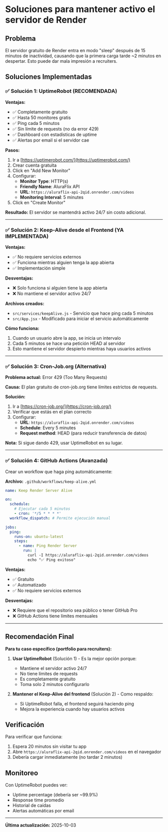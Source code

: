 # Soluciones para mantener activo el servidor de Render

## Problema
El servidor gratuito de Render entra en modo "sleep" después de 15 minutos de inactividad, causando que la primera carga tarde ~2 minutos en despertar. Esto puede dar mala impresión a recruiters.

## Soluciones Implementadas

### ✅ Solución 1: UptimeRobot (RECOMENDADA)

**Ventajas:**
- ✅ Completamente gratuito
- ✅ Hasta 50 monitores gratis
- ✅ Ping cada 5 minutos
- ✅ Sin límite de requests (no da error 429)
- ✅ Dashboard con estadísticas de uptime
- ✅ Alertas por email si el servidor cae

**Pasos:**
1. Ir a [https://uptimerobot.com/](https://uptimerobot.com/)
2. Crear cuenta gratuita
3. Click en "Add New Monitor"
4. Configurar:
   - **Monitor Type**: HTTP(s)
   - **Friendly Name**: AluraFlix API
   - **URL**: `https://aluraflix-api-2qid.onrender.com/videos`
   - **Monitoring Interval**: 5 minutes
5. Click en "Create Monitor"

**Resultado:** El servidor se mantendrá activo 24/7 sin costo adicional.

---

### ✅ Solución 2: Keep-Alive desde el Frontend (YA IMPLEMENTADA)

**Ventajas:**
- ✅ No requiere servicios externos
- ✅ Funciona mientras alguien tenga la app abierta
- ✅ Implementación simple

**Desventajas:**
- ❌ Solo funciona si alguien tiene la app abierta
- ❌ No mantiene el servidor activo 24/7

**Archivos creados:**
- `src/services/keepAlive.js` - Servicio que hace ping cada 5 minutos
- `src/App.jsx` - Modificado para iniciar el servicio automáticamente

**Cómo funciona:**
1. Cuando un usuario abre la app, se inicia un intervalo
2. Cada 5 minutos se hace una petición HEAD al servidor
3. Esto mantiene el servidor despierto mientras haya usuarios activos

---

### ✅ Solución 3: Cron-Job.org (Alternativa)

**Problema actual:** Error 429 (Too Many Requests)

**Causa:** El plan gratuito de cron-job.org tiene límites estrictos de requests.

**Solución:**
1. Ir a [https://cron-job.org/](https://cron-job.org/)
2. Verificar que estás en el plan correcto
3. Configurar:
   - **URL**: `https://aluraflix-api-2qid.onrender.com/videos`
   - **Schedule**: Every 5 minutes
   - **Request method**: HEAD (para reducir transferencia de datos)

**Nota:** Si sigue dando 429, usar UptimeRobot en su lugar.

---

### ✅ Solución 4: GitHub Actions (Avanzada)

Crear un workflow que haga ping automáticamente:

**Archivo:** `.github/workflows/keep-alive.yml`

```yaml
name: Keep Render Server Alive

on:
  schedule:
    # Ejecutar cada 5 minutos
    - cron: '*/5 * * * *'
  workflow_dispatch: # Permite ejecución manual

jobs:
  ping:
    runs-on: ubuntu-latest
    steps:
      - name: Ping Render Server
        run: |
          curl -I https://aluraflix-api-2qid.onrender.com/videos
          echo "✅ Ping exitoso"
```

**Ventajas:**
- ✅ Gratuito
- ✅ Automatizado
- ✅ No requiere servicios externos

**Desventajas:**
- ❌ Requiere que el repositorio sea público o tener GitHub Pro
- ❌ GitHub Actions tiene límites mensuales

---

## Recomendación Final

**Para tu caso específico (portfolio para recruiters):**

1. **Usar UptimeRobot** (Solución 1) - Es la mejor opción porque:
   - Mantiene el servidor activo 24/7
   - No tiene límites de requests
   - Es completamente gratuito
   - Toma solo 2 minutos configurarlo

2. **Mantener el Keep-Alive del frontend** (Solución 2) - Como respaldo:
   - Si UptimeRobot falla, el frontend seguirá haciendo ping
   - Mejora la experiencia cuando hay usuarios activos

## Verificación

Para verificar que funciona:

1. Espera 20 minutos sin visitar tu app
2. Abre `https://aluraflix-api-2qid.onrender.com/videos` en el navegador
3. Debería cargar inmediatamente (no tardar 2 minutos)

## Monitoreo

Con UptimeRobot puedes ver:
- Uptime percentage (debería ser ~99.9%)
- Response time promedio
- Historial de caídas
- Alertas automáticas por email

---

**Última actualización:** 2025-10-03

